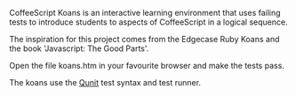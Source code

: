 CoffeeScript Koans is an interactive learning environment that uses failing tests to introduce students to aspects of CoffeeScript in a logical sequence. 

The inspiration for this project comes from the Edgecase Ruby Koans and the book 'Javascript: The Good Parts'.

Open the file koans.htm in your favourite browser and make the tests pass.

The koans use the [Qunit](http://docs.jquery.com/Qunit) test syntax and test runner. 
